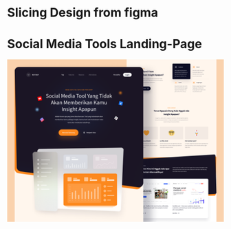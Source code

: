 # Slicing Design from figma 

# Social Media Tools Landing-Page

![Design preview mas nauval](./public/design/preview.png)

